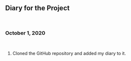 ## Diary for the Project

&nbsp;

### October 1, 2020

&nbsp;

1. Cloned the GitHub repository and added my diary to it.